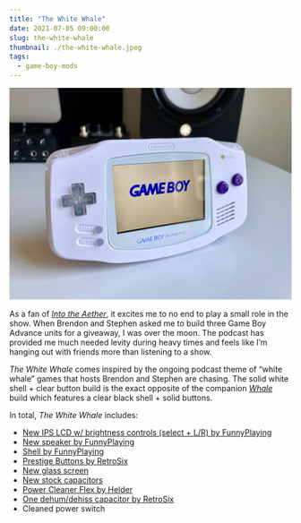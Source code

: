 ```yaml
---
title: "The White Whale"
date: 2021-07-05 09:00:00
slug: the-white-whale
thumbnail: ./the-white-whale.jpeg
tags:
  - game-boy-mods
---
```


![The White Whale](the-white-whale.jpeg)

As a fan of [_Into the Aether_](https://intothecast.online), it excites me to no end to play a small role in the show. When Brendon and Stephen asked me to build three Game Boy Advance units for a giveaway, I was over the moon. The podcast has provided me much needed levity during heavy times and feels like I’m hanging out with friends more than listening to a show.

_The White Whale_ comes inspired by the ongoing podcast theme of “white whale” games that hosts Brendon and Stephen are chasing. The solid white shell + clear button build is the exact opposite of the companion [_Whale_](/gameboys/the-whale-scouts-whale) build which features a clear black shell + solid buttons.

In total, _The White Whale_ includes:

- [New IPS LCD w/ brightness controls (select + L/R) by FunnyPlaying](https://funnyplaying.com/collections/product/products/gba)
- [New speaker by FunnyPlaying](https://funnyplaying.com/collections/product/products/clear-gba-speaker)
- [Shell by FunnyPlaying](https://funnyplaying.com/collections/product/products/mirror-clear-coustom-shell-for-gba)
- [Prestige Buttons by RetroSix](https://handheldlegend.com/products/game-boy-advance-prestige-buttons-1)
- [New glass screen](https://funnyplaying.com/collections/product/products/centering-lens-for-ips-lcd-gameboy-advance)
- [New stock capacitors](https://console5.com/store/game-boy-advance-smd-cap-kit-gba.html)
- [Power Cleaner Flex by Helder](https://heldergametech.com/shop/gba/gba-power-cleaner-flex-pcb/)
- [One dehum/dehiss capacitor by RetroSix](https://retrosix.co.uk/Dehum-Dehiss-Kit-Game-Boy-Advance-p217244008)
- Cleaned power switch
